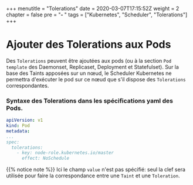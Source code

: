 +++
menutitle = "Tolerations"
date = 2020-03-07T17:15:52Z
weight = 2
chapter = false
pre = "<b>- </b>"
tags = ["Kubernetes", "Scheduler", "Tolerations"]
+++

# Ajouter des Tolerations aux Pods

Des  `Tolerations` peuvent être ajoutées aux pods (ou à la section `Pod template` des Daemonset, Replicaset, Deployment et Statefulset).
Sur la base des Taints apposées sur un nœud, le Scheduler Kubernetes ne permettra d'exécuter le pod sur ce nœud que s'il dispose des `Tolerations` correspondantes.

### Syntaxe des Tolerations dans les spécifications yaml des Pods.

```yaml
apiVersion: v1
kind: Pod
metadata:
...
spec:
  tolerations:
    - key: node-role.kubernetes.io/master
      effect: NoSchedule
```
{{% notice note %}}
Ici le champ `value` n'est pas spécifié: seul la clef sera utilisée pour faire la correspondance entre une `Taint` et une `Toleration`.